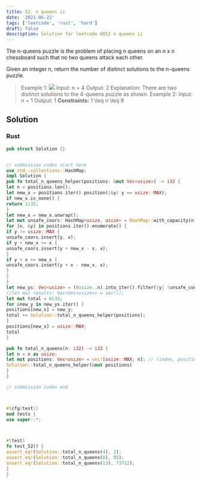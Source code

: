 ```yaml
---
title: 52. n queens ii
date: '2021-06-22'
tags: ['leetcode', 'rust', 'hard']
draft: false
description: Solution for leetcode 0052 n queens ii
---
```




The n-queens puzzle is the problem of placing n queens on an n x n chessboard such that no two queens attack each other.

Given an integer n, return the number of distinct solutions to the n-queens puzzle.



>   Example 1:
>   ![](https://assets.leetcode.com/uploads/2020/11/13/queens.jpg)
>   Input: n <TeX>=</TeX> 4
>   Output: 2
>   Explanation: There are two distinct solutions to the 4-queens puzzle as shown.
>   Example 2:
>   Input: n <TeX>=</TeX> 1
>   Output: 1
**Constraints:**
>   	1 <TeX>\leq</TeX> n <TeX>\leq</TeX> 9


## Solution


### Rust
```rust
pub struct Solution {}


// submission codes start here
use std::collections::HashMap;
impl Solution {
pub fn total_n_queens_helper(positions: &mut Vec<usize>) -> i32 {
let n = positions.len();
let new_x = positions.iter().position(|&y| y == usize::MAX);
if new_x.is_none() {
return 1i32;
}
let new_x = new_x.unwrap();
let mut unsafe_coors: HashMap<usize, usize> = HashMap::with_capacity(n);
for (x, &y) in positions.iter().enumerate() {
if y != usize::MAX {
unsafe_coors.insert(y, x);
if y + new_x >= x {
unsafe_coors.insert(y + new_x - x, x);
}
if y + x >= new_x {
unsafe_coors.insert(y + x - new_x, x);
}
}
}
let new_ys: Vec<usize> = (0usize..n).into_iter().filter(|y| !unsafe_coors.contains_key(y)).collect();
//let mut results: Vec<Vec<usize>> = vec![];
let mut total = 0i32;
for &new_y in new_ys.iter() {
positions[new_x] = new_y;
total += Solution::total_n_queens_helper(positions);
}
positions[new_x] = usize::MAX;
total
}

pub fn total_n_queens(n: i32) -> i32 {
let n = n as usize;
let mut positions: Vec<usize> = vec![usize::MAX; n]; // (index, positions[index]) is a queen position.         //let mut board: Vec<Vec<bool>> = vec![vec![false; n]; n];
Solution::total_n_queens_helper(&mut positions)
}
}

// submission codes end



#[cfg(test)]
mod tests {
use super::*;



#[test]
fn test_52() {
assert_eq!(Solution::total_n_queens(4), 2);
assert_eq!(Solution::total_n_queens(8), 92);
assert_eq!(Solution::total_n_queens(13), 73712);
}
}

```
